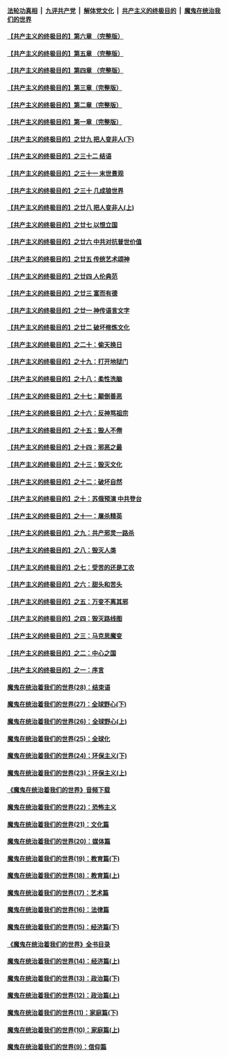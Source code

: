 

####  [法轮功真相](../../../../basic/blob/master/README.md?t=06070031) &nbsp;|&nbsp; [九评共产党](../../../../9ping.md/blob/master/README.md?t=06070031) &nbsp;|&nbsp; [解体党文化](../../../../jtdwh.md/blob/master/README.md?t=06070031)  &nbsp;|&nbsp; [共产主义的终极目的](../../../../gczydzjmd.md/blob/master/README.md?t=06070031) &nbsp;|&nbsp; [魔鬼在统治我们的世界](../../../../mgztzwmdsj.md/blob/master/README.md?t=06070031) 

#### [【共产主义的终极目的】第六章 （完整版）](../pages/nsc422/n11428913.md?t=06070031) 

#### [【共产主义的终极目的】第五章 （完整版）](../pages/nsc422/n11428912.md?t=06070031) 

#### [【共产主义的终极目的】第四章 （完整版）](../pages/nsc422/n11428907.md?t=06070031) 

#### [【共产主义的终极目的】第三章（完整版）](../pages/nsc422/n11428848.md?t=06070031) 

#### [【共产主义的终极目的】第二章（完整版）](../pages/nsc422/n11428831.md?t=06070031) 

#### [【共产主义的终极目的】第一章（完整版）](../pages/nsc422/n11417651.md?t=06070031) 

#### [【共产主义的终极目的】之廿九 把人变非人(下)](../pages/nsc422/n11344140.md?t=06070031) 

#### [【共产主义的终极目的】之三十二 结语](../pages/nsc422/n11360535.md?t=06070031) 

#### [【共产主义的终极目的】之三十一 末世景观](../pages/nsc422/n11351129.md?t=06070031) 

#### [【共产主义的终极目的】之三十 几成狼世界](../pages/nsc422/n11348280.md?t=06070031) 

#### [【共产主义的终极目的】之廿八 把人变非人(上)](../pages/nsc422/n11340492.md?t=06070031) 

#### [【共产主义的终极目的】之廿七 以恨立国](../pages/nsc422/n11336944.md?t=06070031) 

#### [【共产主义的终极目的】之廿六 中共对抗普世价值](../pages/nsc422/n11324785.md?t=06070031) 

#### [【共产主义的终极目的】之廿五 传统艺术颂神](../pages/nsc422/n11296396.md?t=06070031) 

#### [【共产主义的终极目的】之廿四 人伦典范](../pages/nsc422/n11296397.md?t=06070031) 

#### [【共产主义的终极目的】之廿三 富而有德](../pages/nsc422/n11283598.md?t=06070031) 

#### [【共产主义的终极目的】之廿一 神传语言文字](../pages/nsc422/n11263265.md?t=06070031) 

#### [【共产主义的终极目的】之廿二 破坏修炼文化](../pages/nsc422/n11245728.md?t=06070031) 

#### [【共产主义的终极目的】之二十：偷天换日](../pages/nsc422/n11238846.md?t=06070031) 

#### [【共产主义的终极目的】之十九：打开地狱门](../pages/nsc422/n11206376.md?t=06070031) 

#### [【共产主义的终极目的】之十八：柔性洗脑](../pages/nsc422/n11199994.md?t=06070031) 

#### [【共产主义的终极目的】之十七：颠倒善恶](../pages/nsc422/n11179782.md?t=06070031) 

#### [【共产主义的终极目的】之十六：反神骂祖宗](../pages/nsc422/n11166798.md?t=06070031) 

#### [【共产主义的终极目的】之十五：毁人不倦](../pages/nsc422/n11166792.md?t=06070031) 

#### [【共产主义的终极目的】之十四：邪恶之最](../pages/nsc422/n11150249.md?t=06070031) 

#### [【共产主义的终极目的】之十三：毁灭文化](../pages/nsc422/n11135227.md?t=06070031) 

#### [【共产主义的终极目的】之十二：破坏自然](../pages/nsc422/n11135214.md?t=06070031) 

#### [【共产主义的终极目的】之十：苏俄预演 中共登台](../pages/nsc422/n11118424.md?t=06070031) 

#### [【共产主义的终极目的】之十一：屠杀精英](../pages/nsc422/n11118442.md?t=06070031) 

#### [【共产主义的终极目的】之九：共产邪灵一路杀](../pages/nsc422/n11114139.md?t=06070031) 

#### [【共产主义的终极目的】之八：毁灭人类](../pages/nsc422/n11108503.md?t=06070031) 

#### [【共产主义的终极目的】之七：受苦的还是工农](../pages/nsc422/n11101809.md?t=06070031) 

#### [【共产主义的终极目的】之六：甜头和苦头](../pages/nsc422/n11096971.md?t=06070031) 

#### [【共产主义的终极目的】之五：万变不离其邪](../pages/nsc422/n11091285.md?t=06070031) 

#### [【共产主义的终极目的】之四：毁灭路线图](../pages/nsc422/n11086284.md?t=06070031) 

#### [【共产主义的终极目的】之三：马克思魔变](../pages/nsc422/n11061941.md?t=06070031) 

#### [【共产主义的终极目的】之二：中心之国](../pages/nsc422/n11047728.md?t=06070031) 

#### [【共产主义的终极目的】之一：序言](../pages/nsc422/n11086077.md?t=06070031) 

#### [魔鬼在统治着我们的世界(28)：结束语](../pages/nsc422/n10936246.md?t=06070031) 

#### [魔鬼在统治着我们的世界(27)：全球野心(下)](../pages/nsc422/n10928319.md?t=06070031) 

#### [魔鬼在统治着我们的世界(26)：全球野心(上)](../pages/nsc422/n10900318.md?t=06070031) 

#### [魔鬼在统治着我们的世界(25)：全球化](../pages/nsc422/n10788205.md?t=06070031) 

#### [魔鬼在统治着我们的世界(24)：环保主义(下)](../pages/nsc422/n10695307.md?t=06070031) 

#### [魔鬼在统治着我们的世界(23)：环保主义(上)](../pages/nsc422/n10688613.md?t=06070031) 

#### [《魔鬼在统治着我们的世界》音频下载](../pages/nsc422/n10635553.md?t=06070031) 

#### [魔鬼在统治着我们的世界(22)：恐怖主义](../pages/nsc422/n10614727.md?t=06070031) 

#### [魔鬼在统治着我们的世界(21)：文化篇](../pages/nsc422/n10597706.md?t=06070031) 

#### [魔鬼在统治着我们的世界(20)：媒体篇](../pages/nsc422/n10586579.md?t=06070031) 

#### [魔鬼在统治着我们的世界(19)：教育篇(下)](../pages/nsc422/n10564808.md?t=06070031) 

#### [魔鬼在统治着我们的世界(18)：教育篇(上)](../pages/nsc422/n10526970.md?t=06070031) 

#### [魔鬼在统治着我们的世界(17)：艺术篇](../pages/nsc422/n10499093.md?t=06070031) 

#### [魔鬼在统治着我们的世界(16)：法律篇](../pages/nsc422/n10485969.md?t=06070031) 

#### [魔鬼在统治着我们的世界(15)：经济篇(下)](../pages/nsc422/n10469975.md?t=06070031) 

#### [《魔鬼在统治着我们的世界》全书目录](../pages/nsc422/n10464261.md?t=06070031) 

#### [魔鬼在统治着我们的世界(14)：经济篇(上)](../pages/nsc422/n10457370.md?t=06070031) 

#### [魔鬼在统治着我们的世界(13)：政治篇(下)](../pages/nsc422/n10448270.md?t=06070031) 

#### [魔鬼在统治着我们的世界(12)：政治篇(上)](../pages/nsc422/n10444576.md?t=06070031) 

#### [魔鬼在统治着我们的世界(11)：家庭篇(下)](../pages/nsc422/n10440961.md?t=06070031) 

#### [魔鬼在统治着我们的世界(10)：家庭篇(上)](../pages/nsc422/n10435448.md?t=06070031) 

#### [魔鬼在统治着我们的世界(9)：信仰篇](../pages/nsc422/n10432159.md?t=06070031) 

